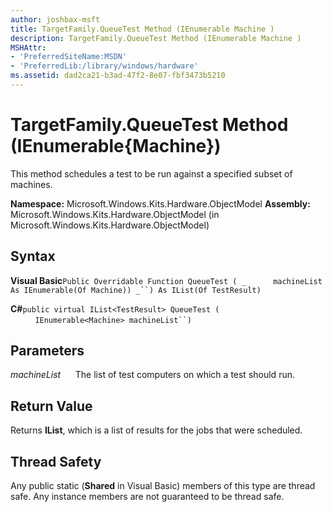 ```yaml
---
author: joshbax-msft
title: TargetFamily.QueueTest Method (IEnumerable Machine )
description: TargetFamily.QueueTest Method (IEnumerable Machine )
MSHAttr:
- 'PreferredSiteName:MSDN'
- 'PreferredLib:/library/windows/hardware'
ms.assetid: dad2ca21-b3ad-47f2-8e07-fbf3473b5210
---
```


# TargetFamily.QueueTest Method (IEnumerable{Machine})


This method schedules a test to be run against a specified subset of machines.

**Namespace:** Microsoft.Windows.Kits.Hardware.ObjectModel **Assembly:** Microsoft.Windows.Kits.Hardware.ObjectModel (in Microsoft.Windows.Kits.Hardware.ObjectModel)

## Syntax


**Visual Basic**`Public Overridable Function QueueTest ( _`           `machineList As IEnumerable(Of Machine)) _``) As IList(Of TestResult)`

**C#**`public virtual IList<TestResult> QueueTest (`           `IEnumerable<Machine> machineList``)`

## Parameters


*machineList*      The list of test computers on which a test should run.

## Return Value


Returns **IList**, which is a list of results for the jobs that were scheduled.

## Thread Safety


Any public static (**Shared** in Visual Basic) members of this type are thread safe. Any instance members are not guaranteed to be thread safe.

 

 






